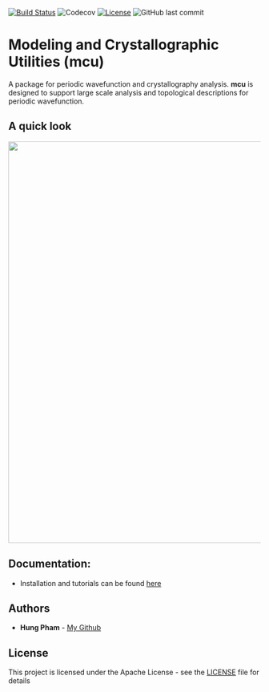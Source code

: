 [![Build Status](https://travis-ci.com/hungpham2017/mcu.svg?branch=master)](https://travis-ci.com/hungpham2017/mcu)
![Codecov](https://img.shields.io/codecov/c/github/hungpham2017/mcu.svg?color=crimson)
[![License](https://img.shields.io/badge/License-Apache%202.0-navy.svg)](https://opensource.org/licenses/Apache-2.0)
![GitHub last commit](https://img.shields.io/github/last-commit/hungpham2017/mcu.svg?color=gold)

# Modeling and Crystallographic Utilities (mcu)
A package for periodic wavefunction and crystallography analysis. **mcu** is designed to support large scale analysis and topological descriptions for periodic wavefunction.

## A quick look

<img src="https://github.com/hungpham2017/mcu/blob/master/docs/image/quicklook.png" width="800" align="middle">

## Documentation:
-  Installation and tutorials can be found [here](https://hungpham2017.github.io/mcu)

## Authors
- **Hung Pham** - [My Github](https://github.com/hungpham2017)

## License
This project is licensed under the Apache License - see the [LICENSE](LICENSE) file for details